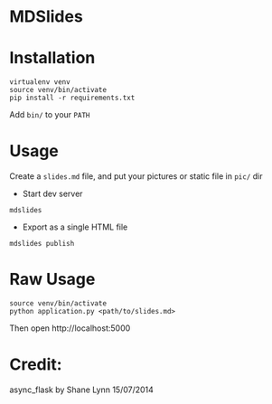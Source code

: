 MDSlides
==================
# Installation

```
virtualenv venv
source venv/bin/activate
pip install -r requirements.txt
```

Add `bin/` to your `PATH`

# Usage
Create a `slides.md` file, and put your pictures or static file in `pic/` dir

* Start dev server

```
mdslides
```

* Export as a single HTML file

```
mdslides publish
```

# Raw Usage

```
source venv/bin/activate
python application.py <path/to/slides.md>
```

Then open http://localhost:5000


# Credit: 
async_flask by Shane Lynn 15/07/2014
